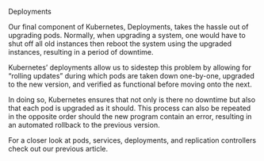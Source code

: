 Deployments

Our final component of Kubernetes, Deployments, takes the hassle out of upgrading pods. Normally, when upgrading a system, one would have to shut off all old instances then reboot the system using the upgraded instances, resulting in a period of downtime.

Kubernetes’ deployments allow us to sidestep this problem by allowing for “rolling updates” during which pods are taken down one-by-one, upgraded to the new version, and verified as functional before moving onto the next.

In doing so, Kubernetes ensures that not only is there no downtime but also that each pod is upgraded as it should. This process can also be repeated in the opposite order should the new program contain an error, resulting in an automated rollback to the previous version.

For a closer look at pods, services, deployments, and replication controllers check out our previous article.
